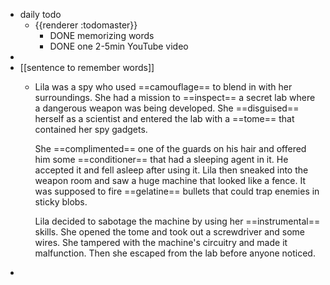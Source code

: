 - daily todo
	- {{renderer :todomaster}}
		- DONE memorizing words
		- DONE one 2-5min YouTube video
-
- [[sentence to remember words]]
	- Lila was a spy who used ==camouflage== to blend in with her surroundings. She had a mission to ==inspect== a secret lab where a dangerous weapon was being developed. She ==disguised== herself as a scientist and entered the lab with a ==tome== that contained her spy gadgets.
	  
	  She ==complimented== one of the guards on his hair and offered him some ==conditioner== that had a sleeping agent in it. He accepted it and fell asleep after using it. Lila then sneaked into the weapon room and saw a huge machine that looked like a fence. It was supposed to fire ==gelatine== bullets that could trap enemies in sticky blobs.
	  
	  Lila decided to sabotage the machine by using her ==instrumental== skills. She opened the tome and took out a screwdriver and some wires. She tampered with the machine's circuitry and made it malfunction. Then she escaped from the lab before anyone noticed.
-